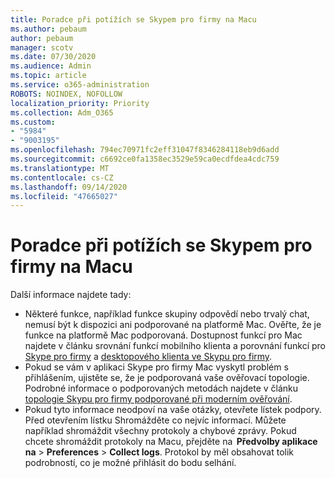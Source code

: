 ```yaml
---
title: Poradce při potížích se Skypem pro firmy na Macu
ms.author: pebaum
author: pebaum
manager: scotv
ms.date: 07/30/2020
ms.audience: Admin
ms.topic: article
ms.service: o365-administration
ROBOTS: NOINDEX, NOFOLLOW
localization_priority: Priority
ms.collection: Adm_O365
ms.custom:
- "5984"
- "9003195"
ms.openlocfilehash: 794ec70971fc2eff31047f8346284118eb9d6add
ms.sourcegitcommit: c6692ce0fa1358ec3529e59ca0ecdfdea4cdc759
ms.translationtype: MT
ms.contentlocale: cs-CZ
ms.lasthandoff: 09/14/2020
ms.locfileid: "47665027"
---
```

# <a name="troubleshoot-issues-with-skype-for-business-on-mac"></a>Poradce při potížích se Skypem pro firmy na Macu

Další informace najdete tady: 

- Některé funkce, například funkce skupiny odpovědí nebo trvalý chat, nemusí být k dispozici ani podporované na platformě Mac. Ověřte, že je funkce na platformě Mac podporovaná. Dostupnost funkcí pro Mac najdete v článku srovnání funkcí mobilního klienta a porovnání funkcí pro [Skype pro firmy](https://technet.microsoft.com/library/Dn951412.aspx) a [desktopového klienta ve Skypu pro firmy](https://docs.microsoft.com/skypeforbusiness/plan-your-deployment/clients-and-devices/desktop-feature-comparison).
- Pokud se vám v aplikaci Skype pro firmy Mac vyskytl problém s přihlášením, ujistěte se, že je podporovaná vaše ověřovací topologie. Podrobné informace o podporovaných metodách najdete v článku [topologie Skypu pro firmy podporované při moderním ověřování](https://docs.microsoft.com/skypeforbusiness/plan-your-deployment/modern-authentication/topologies-supported).  
- Pokud tyto informace neodpoví na vaše otázky, otevřete lístek podpory. Před otevřením lístku Shromážděte co nejvíc informací. Můžete například shromáždit všechny protokoly a chybové zprávy. Pokud chcete shromáždit protokoly na Macu, přejděte na  **Předvolby aplikace na**  >  **Preferences**  >  **Collect logs**.  Protokol by měl obsahovat tolik podrobností, co je možné přihlásit do bodu selhání.